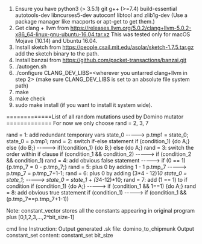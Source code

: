 1. Ensure you have python3 (> 3.5.1) git g++ (>=7.4) build-essential autotools-dev libncurses5-dev autoconf libtool and zlib1g-dev
(Use a package manager like macports or apt-get to get them.)
2. Get clang + llvm from https://releases.llvm.org/5.0.2/clang+llvm-5.0.2-x86_64-linux-gnu-ubuntu-16.04.tar.xz 
This was tested only for macOS Mojave (10.14) and Ubuntu 16.04.
3. Install sketch from https://people.csail.mit.edu/asolar/sketch-1.7.5.tar.gz
add the sketch binary to the path.
4. Install banzai from https://github.com/packet-transactions/banzai.git
5. ./autogen.sh
6. ./configure CLANG_DEV_LIBS=<wherever you untarred clang+llvm in step 2>
(make sure CLANG_DEV_LIBS is set to an absolute file system path)
7. make
8. make check
9. sudo make install (if you want to install it system wide).

=============List of all random mutations used by Domino mutator =============
For now we only choose rand = 2, 3, 7

rand = 1: add redundant temporary vars                                           state_0 -----> p.tmp1 = state_0; state_0 = p.tmp1;
rand = 2: switch if-else statement                 if (condition_1) {do A;} else {do B;} -----> if(!condition_1) {do B;} else {do A;}
rand = 3: switch the order within if clause              if (condition_1 && condition_2) -----> if (condition_2 && condition_1)
rand = 4: add obvious false statement                                                    -----> if (0 == 1) {p.tmp_7 = 0 - p.tmp_7;}
rand = 5: plus 0 by adding 1 - 1                                                 p.tmp_7 -----> p.tmp_7 = p.tmp_7+1-1;
rand = 6: plus 0 by adding (3*4 - 12)*10                              state_0 = state_1; -----> state_0 = state_1 + (3*4-12)*10;
rand = 7: add (1 == 1) to if condition                          if (condition_1) {do A;} -----> if (condition_1 && 1==1) {do A;}
rand = 8: add obvious true statement                                    if (condition_1) -----> if (condition_1 && (p.tmp_7==p.tmp_7+1-1))

Note:
constant_vector stores all the constants appearing in original program plus [0,1,2,3,...,2^bit_size-1]

cmd line Instruction:
Output generated .sk file: domino_to_chipmunk <source file name>
Output constant_set content: constant_set <source file name> bit_size
